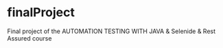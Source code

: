 # finalProject
Final project of the AUTOMATION TESTING WITH JAVA &amp; Selenide &amp; Rest Assured course

